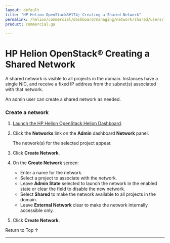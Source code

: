 ```yaml
---
layout: default
title: "HP Helion OpenStack&#174; Creating a Shared Network"
permalink: /helion/commercial/dashboard/managing/network/shared/users/
product: commercial.ga

---
```

<!--UNDER REVISION-->

<script>

function PageRefresh {
onLoad="window.refresh"
}

PageRefresh();

</script>

<!--
<p style="font-size: small;"> <a href="/helion/commercial/ga1/install/">&#9664; PREV</a> | <a href="/helion/commercial/ga1/install-overview/">&#9650; UP</a> | <a href="/helion/commercial/ga1/">NEXT &#9654;</a> 
-->

# HP Helion OpenStack&#174; Creating a Shared Network

A shared network is visible to all projects in the domain. Instances have a single NIC, and receive a fixed IP address from the subnet(s) associated with that network. 

An admin user can create a shared network as needed. 

### Create a network</h3>

1. [Launch the HP Helion OpenStack Helion Dashboard](/helion/openstack/dashboard/login/).

2. Click the **Networks** link on the **Admin** dashboard **Network** panel.

	The network(s) for the selected project appear. 

3. Click **Create Network**.

4. On the **Create Network** screen:

	* Enter a name for the network.</li>
	* Select a project to associate with the network.</li>
	* Leave **Admin State** selected to launch the network in the enabled state or clear the field to disable the new network.</li>
	* Select **Shared** to make the network available to all projects in the domain.</li>
	* Leave **External Network** clear to make the network internally accessible only.</li>

5. Click **Create Network**.  

<a href="#top" style="padding:14px 0px 14px 0px; text-decoration: none;"> Return to Top &#8593; </a>


----
